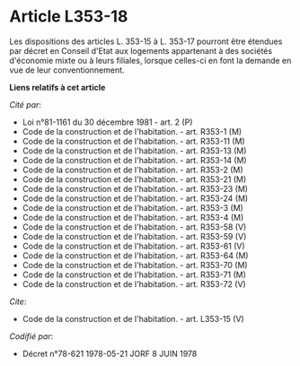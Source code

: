 # Article L353-18

Les dispositions des articles L. 353-15 à L. 353-17 pourront être étendues par décret en Conseil d'Etat aux logements
appartenant à des sociétés d'économie mixte ou à leurs filiales, lorsque celles-ci en font la demande en vue de leur
conventionnement.

**Liens relatifs à cet article**

_Cité par_:

  - Loi n°81-1161 du 30 décembre 1981 - art. 2 (P)
  - Code de la construction et de l'habitation. - art. R353-1 (M)
  - Code de la construction et de l'habitation. - art. R353-11 (M)
  - Code de la construction et de l'habitation. - art. R353-13 (M)
  - Code de la construction et de l'habitation. - art. R353-14 (M)
  - Code de la construction et de l'habitation. - art. R353-2 (M)
  - Code de la construction et de l'habitation. - art. R353-21 (M)
  - Code de la construction et de l'habitation. - art. R353-23 (M)
  - Code de la construction et de l'habitation. - art. R353-24 (M)
  - Code de la construction et de l'habitation. - art. R353-3 (M)
  - Code de la construction et de l'habitation. - art. R353-4 (M)
  - Code de la construction et de l'habitation. - art. R353-58 (V)
  - Code de la construction et de l'habitation. - art. R353-59 (V)
  - Code de la construction et de l'habitation. - art. R353-61 (V)
  - Code de la construction et de l'habitation. - art. R353-64 (M)
  - Code de la construction et de l'habitation. - art. R353-70 (M)
  - Code de la construction et de l'habitation. - art. R353-71 (M)
  - Code de la construction et de l'habitation. - art. R353-72 (V)

_Cite_:

  - Code de la construction et de l'habitation. - art. L353-15 (V)

_Codifié par_:

  - Décret n°78-621 1978-05-21 JORF 8 JUIN 1978
